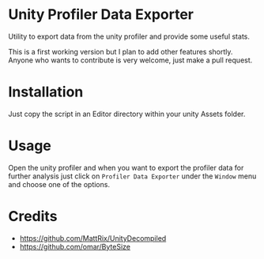# Unity Profiler Data Exporter
Utility to export data from the unity profiler and provide some useful stats.

This is a first working version but I plan to add other features shortly.
Anyone who wants to contribute is very welcome, just make a pull request.

# Installation
Just copy the script in an Editor directory within your unity Assets folder.

# Usage
Open the unity profiler and when you want to export the profiler data for further analysis just click on `Profiler Data Exporter` under the `Window` menu and choose one of the options.

# Credits
* https://github.com/MattRix/UnityDecompiled
* https://github.com/omar/ByteSize
